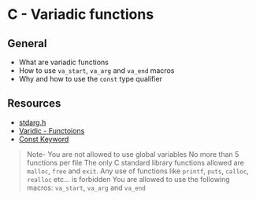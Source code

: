# C - Variadic functions

## General

* What are variadic functions
* How to use `va_start`, `va_arg` and `va_end` macros
* Why and how to use the `const` type qualifier

## Resources
* [stdarg.h](https://en.wikipedia.org/wiki/Stdarg.h)
* [Varidic -  Functoions](https://www.gnu.org/software/libc/manual/html_node/Variadic-Functions.html)
* [Const Keyword](https://www.youtube.com/watch?v=1W4oyuOdXv8)

> Note-
> You are not allowed to use global variables
> No more than 5 functions per file
> The only C standard library functions allowed are `malloc`, `free` and `exit`. Any use of functions like `printf`, `puts`, `calloc`, `realloc` etc… is forbidden
> You are allowed to use the following macros: `va_start`, `va_arg` and `va_end`
